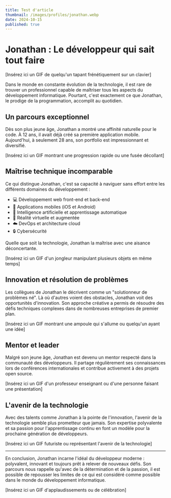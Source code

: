 ```yaml
---
title: Test d'article
thumbnail: /images/profiles/jonathan.webp
date: 2024-10-15
published: true
---
```

# Jonathan : Le développeur qui sait tout faire

[Insérez ici un GIF de quelqu'un tapant frénétiquement sur un clavier]

Dans le monde en constante évolution de la technologie, il est rare de trouver un professionnel capable de maîtriser tous les aspects du développement informatique. Pourtant, c'est exactement ce que Jonathan, le prodige de la programmation, accomplit au quotidien.

## Un parcours exceptionnel

Dès son plus jeune âge, Jonathan a montré une affinité naturelle pour le code. À 12 ans, il avait déjà créé sa première application mobile. Aujourd'hui, à seulement 28 ans, son portfolio est impressionnant et diversifié.

[Insérez ici un GIF montrant une progression rapide ou une fusée décollant]

## Maîtrise technique incomparable

Ce qui distingue Jonathan, c'est sa capacité à naviguer sans effort entre les différents domaines du développement :

- 💻 Développement web front-end et back-end
- 📱 Applications mobiles (iOS et Android)
- 🧠 Intelligence artificielle et apprentissage automatique
- 🥽 Réalité virtuelle et augmentée
- ☁️ DevOps et architecture cloud
- 🔒 Cybersécurité

Quelle que soit la technologie, Jonathan la maîtrise avec une aisance déconcertante.

[Insérez ici un GIF d'un jongleur manipulant plusieurs objets en même temps]

## Innovation et résolution de problèmes

Les collègues de Jonathan le décrivent comme un "solutionneur de problèmes né". Là où d'autres voient des obstacles, Jonathan voit des opportunités d'innovation. Son approche créative a permis de résoudre des défis techniques complexes dans de nombreuses entreprises de premier plan.

[Insérez ici un GIF montrant une ampoule qui s'allume ou quelqu'un ayant une idée]

## Mentor et leader

Malgré son jeune âge, Jonathan est devenu un mentor respecté dans la communauté des développeurs. Il partage régulièrement ses connaissances lors de conférences internationales et contribue activement à des projets open source.

[Insérez ici un GIF d'un professeur enseignant ou d'une personne faisant une présentation]

## L'avenir de la technologie

Avec des talents comme Jonathan à la pointe de l'innovation, l'avenir de la technologie semble plus prometteur que jamais. Son expertise polyvalente et sa passion pour l'apprentissage continu en font un modèle pour la prochaine génération de développeurs.

[Insérez ici un GIF futuriste ou représentant l'avenir de la technologie]

---

En conclusion, Jonathan incarne l'idéal du développeur moderne : polyvalent, innovant et toujours prêt à relever de nouveaux défis. Son parcours nous rappelle qu'avec de la détermination et de la passion, il est possible de repousser les limites de ce qui est considéré comme possible dans le monde du développement informatique.

[Insérez ici un GIF d'applaudissements ou de célébration]